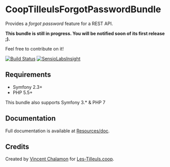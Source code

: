 # CoopTilleulsForgotPasswordBundle

Provides a _forgot password_ feature for a REST API.

**This bundle is still in progress. You will be notified soon of its first release ;).**

Feel free to contribute on it!

[![Build Status](https://travis-ci.org/coopTilleuls/CoopTilleulsForgotPasswordBundle.svg?branch=master)](https://travis-ci.org/coopTilleuls/CoopTilleulsForgotPasswordBundle)
[![SensioLabsInsight](https://insight.sensiolabs.com/projects/79b794ea-1f79-49fc-b27a-b0bf86afd30c/mini.png)](https://insight.sensiolabs.com/projects/79b794ea-1f79-49fc-b27a-b0bf86afd30c)

## Requirements

- Symfony 2.3+
- PHP 5.5+

This bundle also supports Symfony 3.* & PHP 7

## Documentation

Full documentation is available at [Resources/doc](Resources/doc).

## Credits

Created by [Vincent Chalamon](http://vincent-chalamon.fr/) for [Les-Tilleuls.coop](https://les-tilleuls.coop/).
